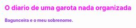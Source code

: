 <!DOCTYPE html>
<html lang="pt-br">
<h2> O diario de uma garota nada organizada </h2>
    <h4> <p> Bagunceira e o meu sobrenome. </p> <h4> 
   <style>
       h2{color:fuchsia}
        </style>
        <style> 
           h4{color:blueviolet}
        
        </style>
        
        <style> 
        
        </style>
    <p>Esses dias eu estava jogando em meu computador escutando musica normalmente, certo? Mas em uma certa hora chegou em uma musica que eu nao aguentei levantei e comecei a dancar igual esse gatinho: </p>
        <p><img src= "images/gif-de-gatinho-dancando.gif" width="300" height="300"> </p>

  <h4> <p> E fiquei gritando la igual louca acredita!</p> </h4>
    
   <h4><p>"EU NASCI A DEZ MIL ANOS ATRAZ E NAO TEM NADA NESSE MUNDO QUE EU NAO SAIBA DEMAAIS!!</p> </h4>
<p> E ja nao basta esse dia vergonhoso ontem mesmo fiquei doida no jogo girando escutando Dancin, eu fiquei exatamente assim:</p>
        <p> <img src="images/nyan-cat.gif"> </p>
<h4><p> "DANCING, DANCIN ITS WHAT TO DOOO, DANCING ALL NIGHT I DOO!! DANCING ITS WHAT CLEAN MY SOUL!! </p> </h4>
        
    <p> ai gente pelo amor de deus ne, ate parece que tem formiga no bum bum!!</p>
        <p> Hoje eu fiquei mais parada doque morto no tumulo, cara eu tenho 12 anos estou prestes a fazer 13, eu tenho muita energia acumulada, nao consigo segurar,fala serio!!!</
